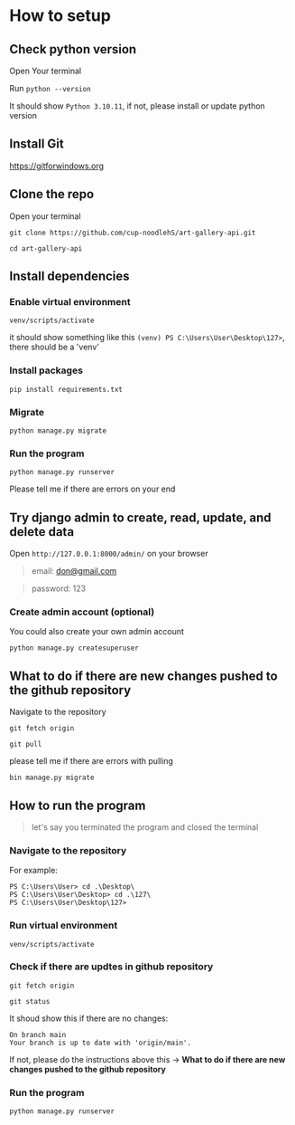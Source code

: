 # How to setup

## Check python version
Open Your terminal

Run `python --version`

It should show `Python 3.10.11`, if not, please install or update python version

## Install Git
https://gitforwindows.org


## Clone the repo
Open your terminal
```
git clone https://github.com/cup-noodlehS/art-gallery-api.git 
```
```
cd art-gallery-api
```

## Install dependencies
### Enable virtual environment
```
venv/scripts/activate
```
it should show something like this `(venv) PS C:\Users\User\Desktop\127>`, there should be a 'venv'

### Install packages
```
pip install requirements.txt
```
### Migrate
```
python manage.py migrate
```
### Run the program
```
python manage.py runserver
```
Please tell me if there are errors on your end
###

## Try django admin to create, read, update, and delete data
Open `http://127.0.0.1:8000/admin/` on your browser

> email: don@gmail.com

> password: 123

### Create admin account (optional)
You could also create your own admin account
```
python manage.py createsuperuser
```

## What to do if there are new changes pushed to the github repository
Navigate to the repository
```
git fetch origin
```
```
git pull
```
please tell me if there are errors with pulling
```
bin manage.py migrate
```

## How to run the program
> let's say you terminated the program and closed the terminal

### Navigate to the repository
For example:
```
PS C:\Users\User> cd .\Desktop\
PS C:\Users\User\Desktop> cd .\127\
PS C:\Users\User\Desktop\127>
```
### Run virtual environment
`venv/scripts/activate`

### Check if there are updtes in github repository
`git fetch origin`

`git status`

It shoud show this if there are no changes:
```
On branch main
Your branch is up to date with 'origin/main'.
```
If not, please do the instructions above this -> **What to do if there are new changes pushed to the github repository**

### Run the program
`python manage.py runserver`